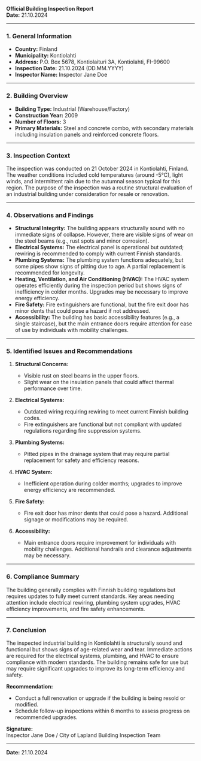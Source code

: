 

**Official Building Inspection Report**  
**Date:** 21.10.2024  

---

### **1. General Information**  
- **Country:** Finland  
- **Municipality:** Kontiolahti  
- **Address:** P.O. Box 5678, Kontiolaituri 3A, Kontiolahti, FI-99600  
- **Inspection Date:** 21.10.2024 (DD.MM.YYYY)  
- **Inspector Name:** Inspector Jane Doe  

---

### **2. Building Overview**  
- **Building Type:** Industrial (Warehouse/Factory)  
- **Construction Year:** 2009  
- **Number of Floors:** 3  
- **Primary Materials:** Steel and concrete combo, with secondary materials including insulation panels and reinforced concrete floors.  

---

### **3. Inspection Context**  
The inspection was conducted on 21 October 2024 in Kontiolahti, Finland. The weather conditions included cold temperatures (around -5°C), light winds, and intermittent rain due to the autumnal season typical for this region. The purpose of the inspection was a routine structural evaluation of an industrial building under consideration for resale or renovation.  

---

### **4. Observations and Findings**  
- **Structural Integrity:** The building appears structurally sound with no immediate signs of collapse. However, there are visible signs of wear on the steel beams (e.g., rust spots and minor corrosion).  
- **Electrical Systems:** The electrical panel is operational but outdated; rewiring is recommended to comply with current Finnish standards.  
- **Plumbing Systems:** The plumbing system functions adequately, but some pipes show signs of pitting due to age. A partial replacement is recommended for longevity.  
- **Heating, Ventilation, and Air Conditioning (HVAC):** The HVAC system operates efficiently during the inspection period but shows signs of inefficiency in colder months. Upgrades may be necessary to improve energy efficiency.  
- **Fire Safety:** Fire extinguishers are functional, but the fire exit door has minor dents that could pose a hazard if not addressed.  
- **Accessibility:** The building has basic accessibility features (e.g., a single staircase), but the main entrance doors require attention for ease of use by individuals with mobility challenges.  

---

### **5. Identified Issues and Recommendations**  
1. **Structural Concerns:**  
   - Visible rust on steel beams in the upper floors.  
   - Slight wear on the insulation panels that could affect thermal performance over time.  

2. **Electrical Systems:**  
   - Outdated wiring requiring rewiring to meet current Finnish building codes.  
   - Fire extinguishers are functional but not compliant with updated regulations regarding fire suppression systems.  

3. **Plumbing Systems:**  
   - Pitted pipes in the drainage system that may require partial replacement for safety and efficiency reasons.  

4. **HVAC System:**  
   - Inefficient operation during colder months; upgrades to improve energy efficiency are recommended.  

5. **Fire Safety:**  
   - Fire exit door has minor dents that could pose a hazard. Additional signage or modifications may be required.  

6. **Accessibility:**  
   - Main entrance doors require improvement for individuals with mobility challenges. Additional handrails and clearance adjustments may be necessary.  

---

### **6. Compliance Summary**  
The building generally complies with Finnish building regulations but requires updates to fully meet current standards. Key areas needing attention include electrical rewiring, plumbing system upgrades, HVAC efficiency improvements, and fire safety enhancements.  

---

### **7. Conclusion**  
The inspected industrial building in Kontiolahti is structurally sound and functional but shows signs of age-related wear and tear. Immediate actions are required for the electrical systems, plumbing, and HVAC to ensure compliance with modern standards. The building remains safe for use but may require significant upgrades to improve its long-term efficiency and safety.  

**Recommendation:**  
- Conduct a full renovation or upgrade if the building is being resold or modified.  
- Schedule follow-up inspections within 6 months to assess progress on recommended upgrades.  

**Signature:**  
Inspector Jane Doe / City of Lapland Building Inspection Team  

---

**Date:** 21.10.2024